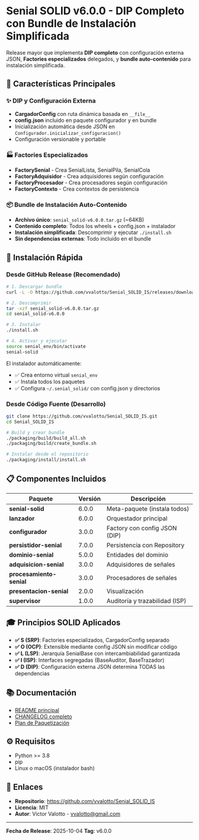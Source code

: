 # Senial SOLID v6.0.0 - DIP Completo con Bundle de Instalación Simplificada

Release mayor que implementa **DIP completo** con configuración externa JSON, **Factories especializados** delegados, y **bundle auto-contenido** para instalación simplificada.

## 🎯 Características Principales

### ✨ DIP y Configuración Externa
- **CargadorConfig** con ruta dinámica basada en `__file__`
- **config.json** incluido en paquete configurador y en bundle
- Inicialización automática desde JSON en `Configurador.inicializar_configuracion()`
- Configuración versionable y portable

### 🏭 Factories Especializados
- **FactorySenial** - Crea SenialLista, SenialPila, SenialCola
- **FactoryAdquisidor** - Crea adquisidores según configuración
- **FactoryProcesador** - Crea procesadores según configuración
- **FactoryContexto** - Crea contextos de persistencia

### 📦 Bundle de Instalación Auto-Contenido
- **Archivo único**: `senial_solid-v6.0.0.tar.gz` (~64KB)
- **Contenido completo**: Todos los wheels + config.json + instalador
- **Instalación simplificada**: Descomprimir y ejecutar `./install.sh`
- **Sin dependencias externas**: Todo incluido en el bundle

## 🚀 Instalación Rápida

### Desde GitHub Release (Recomendado)

```bash
# 1. Descargar bundle
curl -L -O https://github.com/vvalotto/Senial_SOLID_IS/releases/download/v6.0.0/senial_solid-v6.0.0.tar.gz

# 2. Descomprimir
tar -xzf senial_solid-v6.0.0.tar.gz
cd senial_solid-v6.0.0

# 3. Instalar
./install.sh

# 4. Activar y ejecutar
source senial_env/bin/activate
senial-solid
```

El instalador automáticamente:
- ✅ Crea entorno virtual `senial_env`
- ✅ Instala todos los paquetes
- ✅ Configura `~/.senial_solid/` con config.json y directorios

### Desde Código Fuente (Desarrollo)

```bash
git clone https://github.com/vvalotto/Senial_SOLID_IS.git
cd Senial_SOLID_IS

# Build y crear bundle
./packaging/build/build_all.sh
./packaging/build/create_bundle.sh

# Instalar desde el repositorio
./packaging/install/install.sh
```

## 📋 Componentes Incluidos

| Paquete | Versión | Descripción |
|---------|---------|-------------|
| **senial-solid** | 6.0.0 | Meta-paquete (instala todos) |
| **lanzador** | 6.0.0 | Orquestador principal |
| **configurador** | 3.0.0 | Factory con config JSON (DIP) |
| **persistidor-senial** | 7.0.0 | Persistencia con Repository |
| **dominio-senial** | 5.0.0 | Entidades del dominio |
| **adquisicion-senial** | 3.0.0 | Adquisidores de señales |
| **procesamiento-senial** | 3.0.0 | Procesadores de señales |
| **presentacion-senial** | 2.0.0 | Visualización |
| **supervisor** | 1.0.0 | Auditoría y trazabilidad (ISP) |

## 🎓 Principios SOLID Aplicados

- **✅ S (SRP)**: Factories especializados, CargadorConfig separado
- **✅ O (OCP)**: Extensible mediante config JSON sin modificar código
- **✅ L (LSP)**: Jerarquía SenialBase con intercambiabilidad garantizada
- **✅ I (ISP)**: Interfaces segregadas (BaseAuditor, BaseTrazador)
- **✅ D (DIP)**: Configuración externa JSON determina TODAS las dependencias

## 📚 Documentación

- [README principal](https://github.com/vvalotto/Senial_SOLID_IS/blob/main/README.md)
- [CHANGELOG completo](https://github.com/vvalotto/Senial_SOLID_IS/blob/main/CHANGELOG_v6.0.0.md)
- [Plan de Paquetización](https://github.com/vvalotto/Senial_SOLID_IS/blob/main/docs/PLAN_PAQUETIZACION_PASO_A_PASO.md)

## ⚙️ Requisitos

- Python >= 3.8
- pip
- Linux o macOS (instalador bash)

## 🔗 Enlaces

- **Repositorio**: https://github.com/vvalotto/Senial_SOLID_IS
- **Licencia**: MIT
- **Autor**: Victor Valotto - vvalotto@gmail.com

---

**Fecha de Release**: 2025-10-04
**Tag**: v6.0.0
